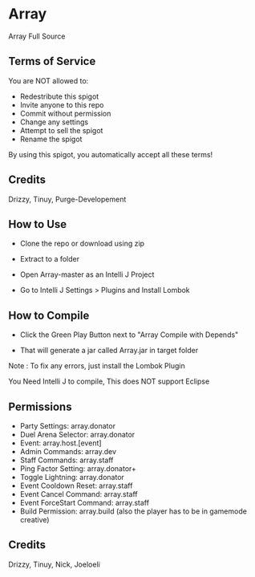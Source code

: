 # Array

Array Full Source

## Terms of Service

You are NOT allowed to:

- Redestribute this spigot
- Invite anyone to this repo
- Commit without permission
- Change any settings
- Attempt to sell the spigot
- Rename the spigot

 By using this spigot, you automatically accept all these terms!

## Credits

Drizzy, Tinuy, Purge-Developement

## How to Use

- Clone the repo or download using zip

- Extract to a folder

- Open Array-master as an Intelli J Project

- Go to Intelli J Settings > Plugins and Install Lombok

## How to Compile

- Click the Green Play Button next to "Array Compile with Depends"

- That will generate a jar called Array.jar in target folder

Note : To fix any errors, just install the Lombok Plugin

You Need Intelli J to compile, This does NOT support Eclipse

## Permissions

- Party Settings: array.donator
- Duel Arena Selector: array.donator
- Event: array.host.[event]
- Admin Commands: array.dev
- Staff Commands: array.staff
- Ping Factor Setting: array.donator+
- Toggle Lightning: array.donator
- Event Cooldown Reset: array.staff
- Event Cancel Command: array.staff
- Event ForceStart Command: array.staff
- Build Permission: array.build (also the player has to be in gamemode creative)

## Credits

Drizzy, Tinuy, Nick, Joeloeli
